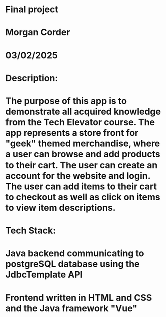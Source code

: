 # Final project
# Morgan Corder
# 03/02/2025


# Description:
# The purpose of this app is to demonstrate all acquired knowledge from the Tech Elevator course. The app represents a store front for "geek" themed merchandise, where a user can browse and add products to their cart. The user can create an account for the website and login. The user can add items to their cart to checkout as well as click on items to view item descriptions.

# Tech Stack:
# Java backend communicating to postgreSQL database using the JdbcTemplate API
# Frontend written in HTML and CSS and the Java framework "Vue"